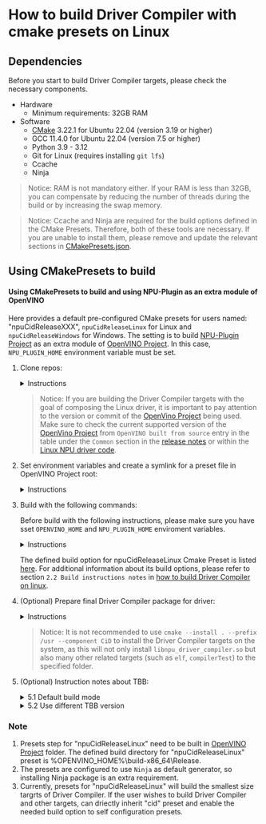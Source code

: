 # How to build Driver Compiler with cmake presets on Linux

## Dependencies

Before you start to build Driver Compiler targets, please check the necessary components. 
- Hardware
    - Minimum requirements: 32GB RAM
- Software
    - [CMake](https://cmake.org/download/) 3.22.1 for Ubuntu 22.04 (version 3.19 or higher)
    - GCC 11.4.0 for Ubuntu 22.04 (version 7.5 or higher)
    - Python 3.9 - 3.12
    - Git for Linux (requires installing `git lfs`)
    - Ccache
    - Ninja

> Notice: RAM is not mandatory either. If your RAM is less than 32GB, you can compensate by reducing the number of threads during the build or by increasing the swap memory.

> Notice: Ccache and Ninja are required for the build options defined in the CMake Presets. Therefore, both of these tools are necessary. If you are unable to install them, please remove and update the relevant sections in [CMakePresets.json](../../../CMakePresets.json#L5).

## Using CMakePresets to build

#### Using CMakePresets to build and using NPU-Plugin as an extra module of OpenVINO

Here provides a default pre-configured CMake presets for users named: "npuCidReleaseXXX", `npuCidReleaseLinux` for Linux and `npuCidReleaseWindows` for Windows. The setting is to build [NPU-Plugin Project] as an extra module of [OpenVINO Project]. In this case, `NPU_PLUGIN_HOME` environment variable must be set.

1. Clone repos:

    <details>
    <summary>Instructions</summary>

    ```sh
        # set the proxy, if required.
        # export  http_proxy=xxxx
        # export  https_proxy=xxxx

        cd /home/useraccount/workspace (Just an example, you could use your own branch/tag/commit.)
        git clone https://github.com/openvinotoolkit/openvino.git 
        cd openvino
        git checkout -b master origin/master (Just an example, you could use your own branch/tag/commit.)
        git submodule update --init --recursive

        cd /home/useraccount/workspace (Just an example, you could use your own branch/tag/commit.)
        git clone https://github.com/openvinotoolkit/npu_plugin.git
        cd npu_plugin
        git checkout -b develop origin/develop (Just an example, you could use your own branch/tag/commit.)
        git submodule update --init --recursive
    ```
    </details>

    > Notice: If you are building the Driver Compiler targets with the goal of composing the Linux driver, it is important to pay attention to the version or commit of the [OpenVino Project] being used. Make sure to check the current supported version of the [OpenVino Project] from `OpenVINO built from source` entry in the table under the `Common` section in the [release notes](https://github.com/intel/linux-npu-driver/releases/) or within the [Linux NPU driver code](https://github.com/intel/linux-npu-driver/blob/main/compiler/compiler_source.cmake#L20).

2. Set environment variables and create a symlink for a preset file in OpenVINO Project root:

    <details>
    <summary>Instructions</summary>
    
    ```sh
        # set the enviroment variables
        export OPENVINO_HOME=/home/useraccount/workspace/openvino (need change to your own path)
        export NPU_PLUGIN_HOME=/home/useraccount/workspace/npu_plugin (need change to your own path)

        cd $OPENVINO_HOME
        ln -s $NPU_PLUGIN_HOME/CMakePresets.json ./CMakePresets.json
    ```
    </details>

3. Build with the following commands:

    Before build with the following instructions, please make sure you have sset `OPENVINO_HOME` and `NPU_PLUGIN_HOME` enviroment variables.
    
    <details>
    <summary>Instructions</summary>
    
    ```sh
        cd $OPENVINO_HOME
        cmake --preset npuCidReleaseLinux
        cd build-x86_64/Release/
        cmake --build ./ --target compilerTest profilingTest vpuxCompilerL0Test loaderTest -j8
    ```
    </details>

    The defined build option for npuCidReleaseLinux Cmake Preset is listed [here](../../../CMakePresets.json#L238). For additional information about its build options, please refer to section `2.2 Build instructions notes` in [how to build Driver Compiler on linux](./how_to_build_driver_compiler_on_linux.md).

4. (Optional) Prepare final Driver Compiler package for driver:

    <details>
    <summary>Instructions</summary>

    All Driver Compiler related targets have now been generated in `$OPENVINO_HOME/bin/intel/Release` folder, where the binary libnpu_driver_compiler.so can be found. The following instructions are provided to pack Driver Compiler related targets to the specified location.

    ```sh
        #install Driver compiler related targets to current path. A `cid` folder will be generated to `$OPENVINO_HOME/build-x86_64/`.
        cd $OPENVINO_HOME/build-x86_64
        cmake --install . --prefix $PWD/ --component CiD


        # or to get a related compressed file. A RELEASE-CiD.tar.gz compressed file will be generated to `$OPENVINO_HOME/build-x86_64/`.
        cpack -D CPACK_COMPONENTS_ALL=CiD -D CPACK_CMAKE_GENERATOR=Ninja -D CPACK_PACKAGE_FILE_NAME="RELEASE" -G "TGZ"
    ```
    </details>

    > Notice: It is not recommended to use `cmake --install . --prefix /usr --component CiD` to install the Driver Compiler targets on the system, as this will not only  install `libnpu_driver_compiler.so` but also many other related targets (such as `elf`, `compilerTest`) to the specified folder.


5. (Optional) Instruction notes about TBB:

    <details>
    <summary>5.1 Default build mode</summary>

    Nowadays the Driver Compiler is building without TBB using `-D THREADING=SEQ`. More info about SEQ mode, please refer to this [file](https://github.com/openvinotoolkit/openvino/blob/0ebff040fd22daa37612a82fdf930ffce4ebb099/docs/dev/cmake_options_for_custom_compilation.md#options-affecting-binary-size).

    </details>

    <details>
    <summary>5.2 Use different TBB version</summary>

        If you wish to build with a specific version of TBB, you can download it from [oneTBB Project] and unzip its [release package](https://github.com/oneapi-src/oneTBB/releases)
    
    The version of TBB download by [OpenVINO Project] is 2021.13.0 and you can find the version info in this [file](https://github.com/openvinotoolkit/openvino/blob/0ebff040fd22daa37612a82fdf930ffce4ebb099/cmake/dependencies.cmake#L120) in [OpenVINO Project]. If you would like to build TBB on your own, please refer to [INSTALL.md](https://github.com/oneapi-src/oneTBB/blob/master/INSTALL.md#build-onetbb) in [oneTBB Project].

    ```sh
        "TBBROOT": {
            "type": "FILEPATH",
            "value": "/home/username/path/to/downloaded/tbb"
        }
    ```
    
    The version of TBB downloaded by [OpenVINO Project] is 2021.2.4, and you can find the version information in the [corresponding file](https://github.com/openvinotoolkit/openvino/blob/master/cmake/dependencies.cmake#L120) within [OpenVINO Project]. If you would like to build TBB on your own, please refer to [INSTALL.md](https://github.com/oneapi-src/oneTBB/blob/master/INSTALL.md#build-onetbb) in [oneTBB Project] or [how to build tbb.md](./how-to-build-tbb.md).

    </details>

    </details>

### Note

1. Presets step for "npuCidReleaseLinux" need to be built in [OpenVINO Project] folder. The defined build directory for "npuCidReleaseLinux" preset is %OPENVINO_HOME%\build-x86_64\Release.
2. The presets are configured to use `Ninja` as default generator, so installing Ninja package is an extra requirement.
3. Currently, presets for "npuCidReleaseLinux" will build the smallest size targrts of Driver Compiler. If the user wishes to build Driver Compiler and other targets, can driectly inherit "cid" preset and enable the needed build option to self configuration presets.

[OpenVINO Project]: https://github.com/openvinotoolkit/openvino
[NPU-Plugin Project]: https://github.com/openvinotoolkit/npu_plugin
[oneTBB Project]: https://github.com/oneapi-src/oneTBB

